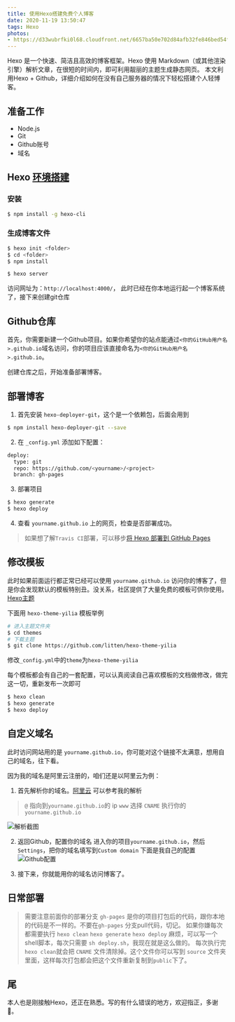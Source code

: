 ```yaml
---
title: 使用Hexo搭建免费个人博客
date: 2020-11-19 13:50:47
tags: Hexo
photos:
- https://d33wubrfki0l68.cloudfront.net/6657ba50e702d84afb32fe846bed54fba1a77add/827ae/logo.svg
---
```


Hexo 是一个快速、简洁且高效的博客框架。Hexo 使用 Markdown（或其他渲染引擎）解析文章，在很短的时间内，即可利用靓丽的主题生成静态网页。
本文利用Hexo + Github，详细介绍如何在没有自己服务器的情况下轻松搭建个人轻博客。

<!-- more -->

## 准备工作 
- Node.js
- Git
- Github账号
- 域名

## Hexo [环境搭建](https://hexo.io/zh-cn/docs/setup)

### 安装
```bash
$ npm install -g hexo-cli
```
### 生成博客文件
```bash
$ hexo init <folder>
$ cd <folder>
$ npm install
```

```bash
$ hexo server
```
访问网址为：`http://localhost:4000/`， 此时已经在你本地运行起一个博客系统了，接下来创建git仓库

## Github仓库

首先，你需要新建一个Github项目。如果你希望你的站点能通过`<你的GitHub用户名>.github.io`域名访问，你的项目应该直接命名为`<你的GitHub用户名>.github.io`。

创建仓库之后，开始准备部署博客。

## 部署博客

1. 首先安装 `hexo-deployer-git`，这个是一个依赖包，后面会用到

```bash
$ npm install hexo-deployer-git --save
```


2. 在 `_config.yml` 添加如下配置：

```bash
deploy:
  type: git
  repo: https://github.com/<yourname>/<project>
  branch: gh-pages
```

3. 部署项目

```bash
$ hexo generate
$ hexo deploy
```

4. 查看 `yourname.github.io` 上的网页，检查是否部署成功。

> 如果想了解`Travis CI`部署，可以移步[将 Hexo 部署到 GitHub Pages](https://hexo.io/zh-cn/docs/github-pages)

## 修改模板

此时如果前面运行都正常已经可以使用 `yourname.github.io` 访问你的博客了，但是你会发现默认的模板特别丑。没关系，社区提供了大量免费的模板可供你使用。[Hexo主题](https://hexo.io/themes/)

下面用 `hexo-theme-yilia` 模板举例

```bash
# 进入主题文件夹
$ cd themes
# 下载主题
$ git clone https://github.com/litten/hexo-theme-yilia
```
修改`_config.yml`中的`theme`为`hexo-theme-yilia`

每个模板都会有自己的一套配置，可以认真阅读自己喜欢模板的文档做修改，做完这一切，重新发布一次即可

```bash
$ hexo clean
$ hexo generate
$ hexo deploy
```

## 自定义域名

此时访问网站用的是 `yourname.github.io`，你可能对这个链接不太满意，想用自己的域名，往下看。

因为我的域名是阿里云注册的，咱们还是以阿里云为例：
1. 首先解析你的域名。[阿里云](https://homenew.console.aliyun.com/)
可以参考我的解析 
> `@` 指向到`yourname.github.io`的 ip 
> `www` 选择 `CNAME` 执行你的`yourname.github.io`

![解析截图](./20201119150858.jpg)

2. 返回Github，配置你的域名
进入你的项目`yourname.github.io`，然后`Settings`，把你的域名填写到`Custom domain`
下面是我自己的配置
![Github配置](./20201119151723.jpg)

3. 接下来，你就能用你的域名访问博客了。

## 日常部署

> 需要注意前面你的部署分支 `gh-pages` 是你的项目打包后的代码，跟你本地的代码是不一样的。不要在`gh-pages` 分支pull代码，切记。
> 如果你嫌每次都需要执行 `hexo clean` `hexo generate` `hexo deploy` 麻烦，可以写一个shell脚本，每次只需要 `sh deploy.sh`，我现在就是这么做的。
> 每次执行完`hexo clean`就会把 `CNAME` 文件清除掉。这个文件你可以写到 `source` 文件夹里面，这样每次打包都会把这个文件重新复制到`public`下了。


## 尾
本人也是刚接触Hexo，还正在熟悉。写的有什么错误的地方，欢迎指正，多谢🙏。

